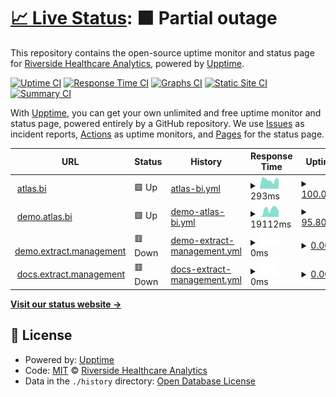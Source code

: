 # [📈 Live Status](https://Riverside-Healthcare.github.io/uptime): <!--live status--> **🟧 Partial outage**

This repository contains the open-source uptime monitor and status page for [Riverside Healthcare Analytics](https://Riverside-Healthcare.github.io/uptime), powered by [Upptime](https://github.com/upptime/upptime).

[![Uptime CI](https://github.com/Riverside-Healthcare/uptime/workflows/Uptime%20CI/badge.svg)](https://github.com/Riverside-Healthcare/uptime/actions?query=workflow%3A%22Uptime+CI%22)
[![Response Time CI](https://github.com/Riverside-Healthcare/uptime/workflows/Response%20Time%20CI/badge.svg)](https://github.com/Riverside-Healthcare/uptime/actions?query=workflow%3A%22Response+Time+CI%22)
[![Graphs CI](https://github.com/Riverside-Healthcare/uptime/workflows/Graphs%20CI/badge.svg)](https://github.com/Riverside-Healthcare/uptime/actions?query=workflow%3A%22Graphs+CI%22)
[![Static Site CI](https://github.com/Riverside-Healthcare/uptime/workflows/Static%20Site%20CI/badge.svg)](https://github.com/Riverside-Healthcare/uptime/actions?query=workflow%3A%22Static+Site+CI%22)
[![Summary CI](https://github.com/Riverside-Healthcare/uptime/workflows/Summary%20CI/badge.svg)](https://github.com/Riverside-Healthcare/uptime/actions?query=workflow%3A%22Summary+CI%22)

With [Upptime](https://upptime.js.org), you can get your own unlimited and free uptime monitor and status page, powered entirely by a GitHub repository. We use [Issues](https://github.com/Riverside-Healthcare/uptime/issues) as incident reports, [Actions](https://github.com/Riverside-Healthcare/uptime/actions) as uptime monitors, and [Pages](https://Riverside-Healthcare.github.io/uptime) for the status page.

<!--start: status pages-->
<!-- This summary is generated by Upptime (https://github.com/upptime/upptime) -->
<!-- Do not edit this manually, your changes will be overwritten -->
<!-- prettier-ignore -->
| URL | Status | History | Response Time | Uptime |
| --- | ------ | ------- | ------------- | ------ |
| <img alt="" src="https://favicons.githubusercontent.com/www.atlas.bi" height="13"> [atlas.bi](https://www.atlas.bi) | 🟩 Up | [atlas-bi.yml](https://github.com/atlas-bi/uptime/commits/HEAD/history/atlas-bi.yml) | <details><summary><img alt="Response time graph" src="./graphs/atlas-bi/response-time-week.png" height="20"> 293ms</summary><br><a href="https://atlas-bi.github.io/uptime/history/atlas-bi"><img alt="Response time 398" src="https://img.shields.io/endpoint?url=https%3A%2F%2Fraw.githubusercontent.com%2Fatlas-bi%2Fuptime%2FHEAD%2Fapi%2Fatlas-bi%2Fresponse-time.json"></a><br><a href="https://atlas-bi.github.io/uptime/history/atlas-bi"><img alt="24-hour response time 431" src="https://img.shields.io/endpoint?url=https%3A%2F%2Fraw.githubusercontent.com%2Fatlas-bi%2Fuptime%2FHEAD%2Fapi%2Fatlas-bi%2Fresponse-time-day.json"></a><br><a href="https://atlas-bi.github.io/uptime/history/atlas-bi"><img alt="7-day response time 293" src="https://img.shields.io/endpoint?url=https%3A%2F%2Fraw.githubusercontent.com%2Fatlas-bi%2Fuptime%2FHEAD%2Fapi%2Fatlas-bi%2Fresponse-time-week.json"></a><br><a href="https://atlas-bi.github.io/uptime/history/atlas-bi"><img alt="30-day response time 412" src="https://img.shields.io/endpoint?url=https%3A%2F%2Fraw.githubusercontent.com%2Fatlas-bi%2Fuptime%2FHEAD%2Fapi%2Fatlas-bi%2Fresponse-time-month.json"></a><br><a href="https://atlas-bi.github.io/uptime/history/atlas-bi"><img alt="1-year response time 398" src="https://img.shields.io/endpoint?url=https%3A%2F%2Fraw.githubusercontent.com%2Fatlas-bi%2Fuptime%2FHEAD%2Fapi%2Fatlas-bi%2Fresponse-time-year.json"></a></details> | <details><summary><a href="https://atlas-bi.github.io/uptime/history/atlas-bi">100.00%</a></summary><a href="https://atlas-bi.github.io/uptime/history/atlas-bi"><img alt="All-time uptime 99.99%" src="https://img.shields.io/endpoint?url=https%3A%2F%2Fraw.githubusercontent.com%2Fatlas-bi%2Fuptime%2FHEAD%2Fapi%2Fatlas-bi%2Fuptime.json"></a><br><a href="https://atlas-bi.github.io/uptime/history/atlas-bi"><img alt="24-hour uptime 100.00%" src="https://img.shields.io/endpoint?url=https%3A%2F%2Fraw.githubusercontent.com%2Fatlas-bi%2Fuptime%2FHEAD%2Fapi%2Fatlas-bi%2Fuptime-day.json"></a><br><a href="https://atlas-bi.github.io/uptime/history/atlas-bi"><img alt="7-day uptime 100.00%" src="https://img.shields.io/endpoint?url=https%3A%2F%2Fraw.githubusercontent.com%2Fatlas-bi%2Fuptime%2FHEAD%2Fapi%2Fatlas-bi%2Fuptime-week.json"></a><br><a href="https://atlas-bi.github.io/uptime/history/atlas-bi"><img alt="30-day uptime 100.00%" src="https://img.shields.io/endpoint?url=https%3A%2F%2Fraw.githubusercontent.com%2Fatlas-bi%2Fuptime%2FHEAD%2Fapi%2Fatlas-bi%2Fuptime-month.json"></a><br><a href="https://atlas-bi.github.io/uptime/history/atlas-bi"><img alt="1-year uptime 99.99%" src="https://img.shields.io/endpoint?url=https%3A%2F%2Fraw.githubusercontent.com%2Fatlas-bi%2Fuptime%2FHEAD%2Fapi%2Fatlas-bi%2Fuptime-year.json"></a></details>
| <img alt="" src="https://favicons.githubusercontent.com/demo.atlas.bi" height="13"> [demo.atlas.bi](https://demo.atlas.bi) | 🟩 Up | [demo-atlas-bi.yml](https://github.com/atlas-bi/uptime/commits/HEAD/history/demo-atlas-bi.yml) | <details><summary><img alt="Response time graph" src="./graphs/demo-atlas-bi/response-time-week.png" height="20"> 19112ms</summary><br><a href="https://atlas-bi.github.io/uptime/history/demo-atlas-bi"><img alt="Response time 6771" src="https://img.shields.io/endpoint?url=https%3A%2F%2Fraw.githubusercontent.com%2Fatlas-bi%2Fuptime%2FHEAD%2Fapi%2Fdemo-atlas-bi%2Fresponse-time.json"></a><br><a href="https://atlas-bi.github.io/uptime/history/demo-atlas-bi"><img alt="24-hour response time 19950" src="https://img.shields.io/endpoint?url=https%3A%2F%2Fraw.githubusercontent.com%2Fatlas-bi%2Fuptime%2FHEAD%2Fapi%2Fdemo-atlas-bi%2Fresponse-time-day.json"></a><br><a href="https://atlas-bi.github.io/uptime/history/demo-atlas-bi"><img alt="7-day response time 19112" src="https://img.shields.io/endpoint?url=https%3A%2F%2Fraw.githubusercontent.com%2Fatlas-bi%2Fuptime%2FHEAD%2Fapi%2Fdemo-atlas-bi%2Fresponse-time-week.json"></a><br><a href="https://atlas-bi.github.io/uptime/history/demo-atlas-bi"><img alt="30-day response time 14985" src="https://img.shields.io/endpoint?url=https%3A%2F%2Fraw.githubusercontent.com%2Fatlas-bi%2Fuptime%2FHEAD%2Fapi%2Fdemo-atlas-bi%2Fresponse-time-month.json"></a><br><a href="https://atlas-bi.github.io/uptime/history/demo-atlas-bi"><img alt="1-year response time 6771" src="https://img.shields.io/endpoint?url=https%3A%2F%2Fraw.githubusercontent.com%2Fatlas-bi%2Fuptime%2FHEAD%2Fapi%2Fdemo-atlas-bi%2Fresponse-time-year.json"></a></details> | <details><summary><a href="https://atlas-bi.github.io/uptime/history/demo-atlas-bi">95.80%</a></summary><a href="https://atlas-bi.github.io/uptime/history/demo-atlas-bi"><img alt="All-time uptime 17.98%" src="https://img.shields.io/endpoint?url=https%3A%2F%2Fraw.githubusercontent.com%2Fatlas-bi%2Fuptime%2FHEAD%2Fapi%2Fdemo-atlas-bi%2Fuptime.json"></a><br><a href="https://atlas-bi.github.io/uptime/history/demo-atlas-bi"><img alt="24-hour uptime 100.00%" src="https://img.shields.io/endpoint?url=https%3A%2F%2Fraw.githubusercontent.com%2Fatlas-bi%2Fuptime%2FHEAD%2Fapi%2Fdemo-atlas-bi%2Fuptime-day.json"></a><br><a href="https://atlas-bi.github.io/uptime/history/demo-atlas-bi"><img alt="7-day uptime 95.80%" src="https://img.shields.io/endpoint?url=https%3A%2F%2Fraw.githubusercontent.com%2Fatlas-bi%2Fuptime%2FHEAD%2Fapi%2Fdemo-atlas-bi%2Fuptime-week.json"></a><br><a href="https://atlas-bi.github.io/uptime/history/demo-atlas-bi"><img alt="30-day uptime 56.11%" src="https://img.shields.io/endpoint?url=https%3A%2F%2Fraw.githubusercontent.com%2Fatlas-bi%2Fuptime%2FHEAD%2Fapi%2Fdemo-atlas-bi%2Fuptime-month.json"></a><br><a href="https://atlas-bi.github.io/uptime/history/demo-atlas-bi"><img alt="1-year uptime 17.98%" src="https://img.shields.io/endpoint?url=https%3A%2F%2Fraw.githubusercontent.com%2Fatlas-bi%2Fuptime%2FHEAD%2Fapi%2Fdemo-atlas-bi%2Fuptime-year.json"></a></details>
| <img alt="" src="https://favicons.githubusercontent.com/demo.extract.management" height="13"> [demo.extract.management](https://demo.extract.management) | 🟥 Down | [demo-extract-management.yml](https://github.com/atlas-bi/uptime/commits/HEAD/history/demo-extract-management.yml) | <details><summary><img alt="Response time graph" src="./graphs/demo-extract-management/response-time-week.png" height="20"> 0ms</summary><br><a href="https://atlas-bi.github.io/uptime/history/demo-extract-management"><img alt="Response time 1684" src="https://img.shields.io/endpoint?url=https%3A%2F%2Fraw.githubusercontent.com%2Fatlas-bi%2Fuptime%2FHEAD%2Fapi%2Fdemo-extract-management%2Fresponse-time.json"></a><br><a href="https://atlas-bi.github.io/uptime/history/demo-extract-management"><img alt="24-hour response time 0" src="https://img.shields.io/endpoint?url=https%3A%2F%2Fraw.githubusercontent.com%2Fatlas-bi%2Fuptime%2FHEAD%2Fapi%2Fdemo-extract-management%2Fresponse-time-day.json"></a><br><a href="https://atlas-bi.github.io/uptime/history/demo-extract-management"><img alt="7-day response time 0" src="https://img.shields.io/endpoint?url=https%3A%2F%2Fraw.githubusercontent.com%2Fatlas-bi%2Fuptime%2FHEAD%2Fapi%2Fdemo-extract-management%2Fresponse-time-week.json"></a><br><a href="https://atlas-bi.github.io/uptime/history/demo-extract-management"><img alt="30-day response time 0" src="https://img.shields.io/endpoint?url=https%3A%2F%2Fraw.githubusercontent.com%2Fatlas-bi%2Fuptime%2FHEAD%2Fapi%2Fdemo-extract-management%2Fresponse-time-month.json"></a><br><a href="https://atlas-bi.github.io/uptime/history/demo-extract-management"><img alt="1-year response time 1684" src="https://img.shields.io/endpoint?url=https%3A%2F%2Fraw.githubusercontent.com%2Fatlas-bi%2Fuptime%2FHEAD%2Fapi%2Fdemo-extract-management%2Fresponse-time-year.json"></a></details> | <details><summary><a href="https://atlas-bi.github.io/uptime/history/demo-extract-management">0.00%</a></summary><a href="https://atlas-bi.github.io/uptime/history/demo-extract-management"><img alt="All-time uptime 64.47%" src="https://img.shields.io/endpoint?url=https%3A%2F%2Fraw.githubusercontent.com%2Fatlas-bi%2Fuptime%2FHEAD%2Fapi%2Fdemo-extract-management%2Fuptime.json"></a><br><a href="https://atlas-bi.github.io/uptime/history/demo-extract-management"><img alt="24-hour uptime 0.00%" src="https://img.shields.io/endpoint?url=https%3A%2F%2Fraw.githubusercontent.com%2Fatlas-bi%2Fuptime%2FHEAD%2Fapi%2Fdemo-extract-management%2Fuptime-day.json"></a><br><a href="https://atlas-bi.github.io/uptime/history/demo-extract-management"><img alt="7-day uptime 0.00%" src="https://img.shields.io/endpoint?url=https%3A%2F%2Fraw.githubusercontent.com%2Fatlas-bi%2Fuptime%2FHEAD%2Fapi%2Fdemo-extract-management%2Fuptime-week.json"></a><br><a href="https://atlas-bi.github.io/uptime/history/demo-extract-management"><img alt="30-day uptime 1.38%" src="https://img.shields.io/endpoint?url=https%3A%2F%2Fraw.githubusercontent.com%2Fatlas-bi%2Fuptime%2FHEAD%2Fapi%2Fdemo-extract-management%2Fuptime-month.json"></a><br><a href="https://atlas-bi.github.io/uptime/history/demo-extract-management"><img alt="1-year uptime 64.47%" src="https://img.shields.io/endpoint?url=https%3A%2F%2Fraw.githubusercontent.com%2Fatlas-bi%2Fuptime%2FHEAD%2Fapi%2Fdemo-extract-management%2Fuptime-year.json"></a></details>
| <img alt="" src="https://favicons.githubusercontent.com/docs.extract.management" height="13"> [docs.extract.management](https://docs.extract.management) | 🟥 Down | [docs-extract-management.yml](https://github.com/atlas-bi/uptime/commits/HEAD/history/docs-extract-management.yml) | <details><summary><img alt="Response time graph" src="./graphs/docs-extract-management/response-time-week.png" height="20"> 0ms</summary><br><a href="https://atlas-bi.github.io/uptime/history/docs-extract-management"><img alt="Response time 189" src="https://img.shields.io/endpoint?url=https%3A%2F%2Fraw.githubusercontent.com%2Fatlas-bi%2Fuptime%2FHEAD%2Fapi%2Fdocs-extract-management%2Fresponse-time.json"></a><br><a href="https://atlas-bi.github.io/uptime/history/docs-extract-management"><img alt="24-hour response time 0" src="https://img.shields.io/endpoint?url=https%3A%2F%2Fraw.githubusercontent.com%2Fatlas-bi%2Fuptime%2FHEAD%2Fapi%2Fdocs-extract-management%2Fresponse-time-day.json"></a><br><a href="https://atlas-bi.github.io/uptime/history/docs-extract-management"><img alt="7-day response time 0" src="https://img.shields.io/endpoint?url=https%3A%2F%2Fraw.githubusercontent.com%2Fatlas-bi%2Fuptime%2FHEAD%2Fapi%2Fdocs-extract-management%2Fresponse-time-week.json"></a><br><a href="https://atlas-bi.github.io/uptime/history/docs-extract-management"><img alt="30-day response time 0" src="https://img.shields.io/endpoint?url=https%3A%2F%2Fraw.githubusercontent.com%2Fatlas-bi%2Fuptime%2FHEAD%2Fapi%2Fdocs-extract-management%2Fresponse-time-month.json"></a><br><a href="https://atlas-bi.github.io/uptime/history/docs-extract-management"><img alt="1-year response time 189" src="https://img.shields.io/endpoint?url=https%3A%2F%2Fraw.githubusercontent.com%2Fatlas-bi%2Fuptime%2FHEAD%2Fapi%2Fdocs-extract-management%2Fresponse-time-year.json"></a></details> | <details><summary><a href="https://atlas-bi.github.io/uptime/history/docs-extract-management">0.00%</a></summary><a href="https://atlas-bi.github.io/uptime/history/docs-extract-management"><img alt="All-time uptime 74.48%" src="https://img.shields.io/endpoint?url=https%3A%2F%2Fraw.githubusercontent.com%2Fatlas-bi%2Fuptime%2FHEAD%2Fapi%2Fdocs-extract-management%2Fuptime.json"></a><br><a href="https://atlas-bi.github.io/uptime/history/docs-extract-management"><img alt="24-hour uptime 0.00%" src="https://img.shields.io/endpoint?url=https%3A%2F%2Fraw.githubusercontent.com%2Fatlas-bi%2Fuptime%2FHEAD%2Fapi%2Fdocs-extract-management%2Fuptime-day.json"></a><br><a href="https://atlas-bi.github.io/uptime/history/docs-extract-management"><img alt="7-day uptime 0.00%" src="https://img.shields.io/endpoint?url=https%3A%2F%2Fraw.githubusercontent.com%2Fatlas-bi%2Fuptime%2FHEAD%2Fapi%2Fdocs-extract-management%2Fuptime-week.json"></a><br><a href="https://atlas-bi.github.io/uptime/history/docs-extract-management"><img alt="30-day uptime 1.38%" src="https://img.shields.io/endpoint?url=https%3A%2F%2Fraw.githubusercontent.com%2Fatlas-bi%2Fuptime%2FHEAD%2Fapi%2Fdocs-extract-management%2Fuptime-month.json"></a><br><a href="https://atlas-bi.github.io/uptime/history/docs-extract-management"><img alt="1-year uptime 74.48%" src="https://img.shields.io/endpoint?url=https%3A%2F%2Fraw.githubusercontent.com%2Fatlas-bi%2Fuptime%2FHEAD%2Fapi%2Fdocs-extract-management%2Fuptime-year.json"></a></details>

<!--end: status pages-->

[**Visit our status website →**](https://Riverside-Healthcare.github.io/uptime)

## 📄 License

- Powered by: [Upptime](https://github.com/upptime/upptime)
- Code: [MIT](./LICENSE) © [Riverside Healthcare Analytics](https://Riverside-Healthcare.github.io/uptime)
- Data in the `./history` directory: [Open Database License](https://opendatacommons.org/licenses/odbl/1-0/)
